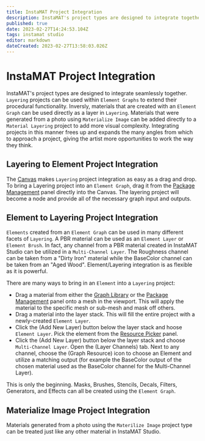 ```yaml
---
title: InstaMAT Project Integration
description: InstaMAT's project types are designed to integrate together seamlessly. In this article we go through a couple of examples on how to integrate various projects together.
published: true
date: 2023-02-27T14:24:53.104Z
tags: instamat studio
editor: markdown
dateCreated: 2023-02-27T13:58:03.026Z
---
```


# InstaMAT Project Integration

InstaMAT's project types are designed to integrate seamlessly together. `Layering` projects can be used within `Element Graphs` to extend their procedural functionality. Inversly, materials that are created with an `Element Graph` can be used directly as a layer in `Layering`. Materials that were generated from a photo using `Materialize Image` can be added directly to a `Material Layering` project to add more visual complexity. Integrating projects in this manner frees up and expands the many angles from which to approach a project, giving the artist more opportunities to work the way they think.

## Layering to Element Project Integration

The [Canvas](/Products/InstaMAT_Studio/Canvas) makes `Layering` project integration as easy as a drag and drop. To bring a Layering project into an `Element Graph`, drag it from the [Package Management](/Products/InstaMAT_Studio/Canvas/Canvas_Interface/Package_Management) panel directly into the Canvas. The layering project will become a node and provide all of the necessary graph input and outputs.

## Element to Layering Project Integration

`Elements` created from an `Element Graph` can be used in many different facets of `Layering`. A PBR material can be used as an `Element Layer` or `Element Brush`. In fact, any channel from a PBR material created in InstaMAT Studio can be utilized in a `Multi-Channel Layer`. The Roughness channel can be taken from a "Dirty Iron" material while the BaseColor channel can be taken from an "Aged Wood". Element/Layering integration is as flexible as it is powerful.

There are many ways to bring in an `Element` into a `Layering` project:

- Drag a material from either the [Graph Library](/Products/InstaMAT_Studio/Canvas/Canvas_Interface/Quick_Search) or the [Package Management](/Products/InstaMAT_Studio/Canvas/Canvas_Interface/Package_Management) panel onto a mesh in the viewport. This will apply the material to the specific mesh or sub-mesh and mask off others.
- Drag a material into the layer stack. This will fill the entire project with a newly-created `Element Layer`.
- Click the <i class="fa-regular fa-layer-plus"></i> (Add New Layer) button below the layer stack and hoose `Element Layer`. Pick the element from the [Resource Picker](/Products/InstaMAT_Studio/Canvas/Canvas_Interface/Resource_Picker) panel.
- Click the <i class="fa-regular fa-layer-plus"></i> (Add New Layer) button below the layer stack and choose `Multi-Channel Layer`. Open the <i class="fa-regular fa-layer-group"></i> (Layer Channels) tab. Next to any channel, choose the <i class="fa-regular fa-flux-capacitor"></i> (Graph Resource) icon to choose an Element and utilize a matching output (for example the BaseColor output of the chosen material used as the BaseColor channel for the Multi-Channel Layer).

This is only the beginning. Masks, Brushes, Stencils, Decals, Filters, Generators, and Effects can all be created using the `Element Graph`.

## Materialize Image Project Integration

Materials generated from a photo using the `Materilize Image` project type can be treated just like any other material in InstaMAT Studio.